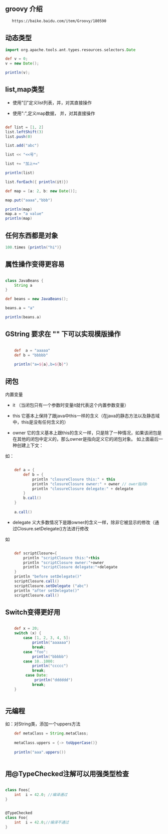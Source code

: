 ## groovy 介绍
````html
   https://baike.baidu.com/item/Groovy/180590
```` 

## 动态类型

```groovy
import org.apache.tools.ant.types.resources.selectors.Date

def v = 0;
v = new Date();

println(v);

```

## list,map类型

- 使用"[]"定义list列表，并，对其直接操作

- 使用":",定义map数据， 并，对其直接操作

```groovy

def list = [1, 2]
list.leftShift(3)
list.push(0)

list.add("abc")

list << "<<号";

list += "加上+="

println(list)

list.forEach({ println(it)})

def map = [a: 2, b: new Date()];

map.put("aaaa","bbb")

println(map)
map.a = "a value"
println(map)


```

## 任何东西都是对象


```groovy
100.times {println("hi")}

```

## 属性操作变得更容易

````groovy

class JavaBeans {
    String a
}

def beans = new JavaBeans();

beans.a = "a"

println(beans.a)

````

## GString  要求在 "" 下可以实现模版操作

````groovy

    def  a = "aaaaa"
    def b = "bbbbb"
    
    println("a=${a},b=${b}")

````

## 闭包

内置变量
- it （当闭包只有一个参数时变量it就代表这个内置参数变量）

- this 它基本上保持了跟java中this一样的含义（在java的静态方法以及静态域中，this是没有任何含义的）

- owner 它的含义基本上跟this的含义一样，只是除了一种情况，如果该闭包是在其他的闭包中定义的，那么owner是指向定义它的闭包对象。 如上面最后一种创建上下文：

如：
```groovy

    def a = {
        def b = {
            println "closureClosure this:" + this
            println "closureClosure owner:" + owner // ower指向b
            println "closureClosure delegate:" + delegate
        }
        b.call()
    }
    
    a.call()

```
- delegate 义大多数情况下是跟owner的含义一样，除非它被显示的修改（通过Closure.setDelegate()方法进行修改

如

````groovy

    def scriptClosure={  
        println "scriptClosure this:"+this  
        println "scriptClosure owner:"+owner  
        println "scriptClosure delegate:"+delegate  
    }  
    println "before setDelegate()"  
    scriptClosure.call()  
    scriptClosure.setDelegate ("abc")  
    println "after setDelegate()"  
    scriptClosure.call()  

````


## Switch变得更好用

````groovy

    def x = 20;
    switch (x) {
        case [1, 2, 3, 4, 5]:
            println("aaaaaa")
            break;
        case "foo":
            println("bbbbb")
        case 10..1000:
            println("ccccc")
            break;
         case Date:
             println("dddddd")
            break;
    }
    
````


## 元编程
如：对String类，添加一个uppers方法

```groovy
    def metaClass = String.metaClass;
    
    metaClass.uppers = {-> toUpperCase()}
    
    println("aaa".uppers())
   
```

## 用@TypeChecked注解可以用强类型检查  

```groovy

class Foos{
    int  i = 42.0; //编译通过
}


@TypeChecked
class Foo{
    int  i = 42.0;//编译不通过
}

```



